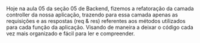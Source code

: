 Hoje na aula 05 da seção 05 de Backend, fizemos a refatoração da camada controller da nossa aplicação, trazendo para essa camada apenas as requisições e as respostas (req & res) referentes aos métodos utilizados para cada função da aplicação. Visando de maneira a deixar o código cada vez mais organizado e fácil para ler e compreender.